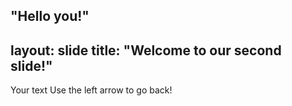 "Hello you!" 
---- 
layout: slide 
title: "Welcome to our second slide!" 
--- 
Your text 
Use the left arrow to go back! 
